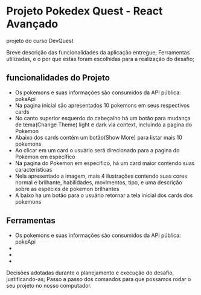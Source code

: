 <h1>Projeto Pokedex Quest - React Avançado</h1>
<p>projeto do curso DevQuest</p>
Breve descrição das funcionalidades da aplicação entregue;
Ferramentas utilizadas, e o por que estas foram
escolhidas para a realização do desafio;
<h2>funcionalidades do Projeto</h2>
<ul>
  <li>Os pokemons e suas informações são consumidos da API pública: pokeApi</li>
  <li>Na pagina inicial são apresentados 10 pokemons em seus respectivos cards</li>
  <li>No canto superior esquerdo do cabeçalho há 
  um botão para mudança de tema(Change Theme) light e dark via context, incluindo a
  pagina do Pokemon
  </li>
  <li>Abaixo dos cards contém um botão(Show More) para listar mais 10 pokemons</li>
  <li>Ao clicar em um card o usuário será direcionado para a pagina do Pokemon em específico</li>
  <li>Na pagina do Pokemon em específico, há um card maior contendo suas caracteristicas</li>
  <li>Nela apresentado a imagem, mais 4 ilustrações contendo suas cores normal e brilhante,
  habilidades, movimentos, tipo, e uma descrição sobre as espécies de pokemon brilhantes</li>
  <li>A baixo ha um botão para o usuário retornar a tela inicial dos cards dos pokemons</li>
</ul>
<h2>Ferramentas</h2>
<ul>
  <li>Os pokemons e suas informações são consumidos da API pública: pokeApi</li>
  <li></li>
  <li></li>
  <li></li>
</ul>
Decisões adotadas durante o planejamento e
execução do desafio, justificando-as;
Passo a passo dos comandos para que
possamos rodar o seu projeto no nosso
computador.